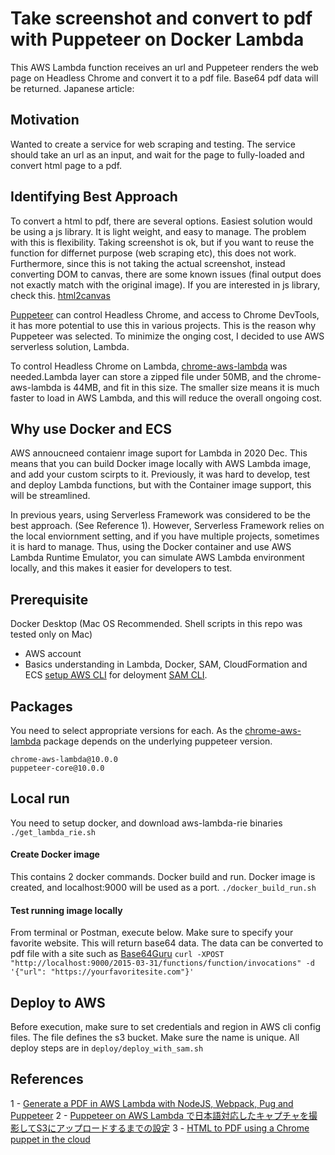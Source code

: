 # Take screenshot and convert to pdf with Puppeteer on Docker Lambda
This AWS Lambda function receives an url and Puppeteer renders the web page on Headless Chrome and convert it to a pdf file. Base64 pdf data will be returned. 
Japanese article:

## Motivation
Wanted to create a service for web scraping and testing. The service should take an url as an input, and wait for the page to fully-loaded and convert html page to a pdf. 

## Identifying Best Approach
To convert a html to pdf, there are several options. Easiest solution would be using a js library. It is light weight, and easy to manage. The problem with this is flexibility. Taking screenshot is ok, but if you want to reuse the function for differnet purpose (web scraping etc), this does not work. Furthermore, since this is not taking the actual screenshot, instead converting DOM to canvas, there are some known issues (final output does not exactly match with the original image). If you are interested in js library, check this. [html2canvas](https://github.com/niklasvh/html2canvas)

[Puppeteer](https://github.com/puppeteer/puppeteer) can control Headless Chrome, and access to Chrome DevTools, it has more potential to use this in various projects. This is the reason why Puppeteer was selected. To minimize the onging cost, I decided to use AWS serverless solution, Lambda. 

To control Headless Chrome on Lambda, [chrome-aws-lambda](https://github.com/alixaxel/chrome-aws-lambda) was needed.Lambda layer can store a zipped file under 50MB, and the chrome-aws-lambda is 44MB, and fit in this size. The smaller size means it is much faster to load in AWS Lambda, and this will reduce the overall ongoing cost.   

## Why use Docker and ECS
AWS annoucneed contaienr image suport for Lambda in 2020 Dec. This means that you can build Docker image locally with AWS Lambda image, and add your custom scirpts to it. Previously, it was hard to develop, test and deploy Lambda functions, but with the Container image support, this will be streamlined.  

In previous years, using Serverless Framework was considered to be the best approach. (See Reference 1). However, Serverless Framework relies on the local enviornment setting, and if you have multiple projects, sometimes it is hard to manage. Thus, using the Docker container and use AWS Lambda Runtime Emulator, you can simulate AWS Lambda environment locally, and this makes it easier for developers to test.   

## Prerequisite
Docker Desktop (Mac OS Recommended. Shell scripts in this repo was tested only on Mac)
- AWS account
- Basics understanding in Lambda, Docker, SAM, CloudFormation and ECS
[setup AWS CLI](https://docs.aws.amazon.com/cli/latest/userguide/cli-chap-configure.html) for deloyment
[SAM CLI](https://docs.aws.amazon.com/serverless-application-model/latest/developerguide/serverless-sam-cli-install.html).


## Packages
You need to select appropriate versions for each. As the [chrome-aws-lambda](https://github.com/alixaxel/chrome-aws-lambda) package depends on the underlying puppeteer version.
```
chrome-aws-lambda@10.0.0 
puppeteer-core@10.0.0
```

## Local run
You need to setup docker, and download aws-lambda-rie binaries 
`./get_lambda_rie.sh`

#### Create Docker image
This contains 2 docker commands. Docker build and run. Docker image is created, and localhost:9000 will be used as a port.
`./docker_build_run.sh`

#### Test running image locally
From terminal or Postman, execute below. Make sure to specify your favorite website. This will return base64 data. The data can be converted to pdf file with a site such as [Base64Guru](https://base64.guru/converter/decode/pdf)
`curl -XPOST "http://localhost:9000/2015-03-31/functions/function/invocations" -d '{"url": "https://yourfavoritesite.com"}'`

## Deploy to AWS
Before execution, make sure to set credentials and region in AWS cli config files. The file defines the s3 bucket. Make sure the name is unique. 
All deploy steps are in
`deploy/deploy_with_sam.sh`

## References
1 - [Generate a PDF in AWS Lambda with NodeJS, Webpack, Pug and Puppeteer](https://dev.to/zeka/generate-a-pdf-in-aws-lambda-with-nodejs-webpack-pug-and-puppeteer-4g59)
2 - [Puppeteer on AWS Lambda で日本語対応したキャプチャを撮影してS3にアップロードするまでの設定](https://qiita.com/zyyx-matsushita/items/c33f79e33f242395019e)
3 - [HTML to PDF using a Chrome puppet in the cloud](https://morioh.com/p/d8043f7defbf)

